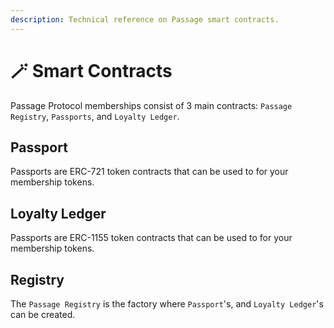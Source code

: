 ```yaml
---
description: Technical reference on Passage smart contracts.
---
```


# 🪄 Smart Contracts

Passage Protocol memberships consist of 3 main contracts: `Passage Registry`, `Passports`, and `Loyalty Ledger`.

## Passport

Passports are ERC-721 token contracts that can be used to for your membership tokens.

## Loyalty Ledger

Passports are ERC-1155 token contracts that can be used to for your membership tokens.

## Registry

The `Passage Registry` is the factory where `Passport`'s, and `Loyalty Ledger`'s can be created.

